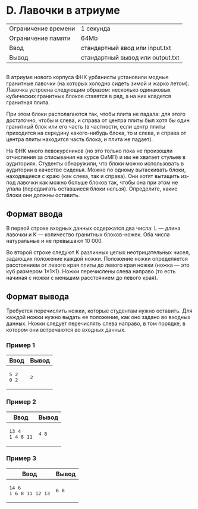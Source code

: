 <div class="problem-statement">
   <div class="header">
      <h1 class="title">D. Лавочки в атриуме</h1>
      <table>
         <tr class="time-limit">
            <td class="property-title">Ограничение времени</td>
            <td>1&nbsp;секунда</td>
         </tr>
         <tr class="memory-limit">
            <td class="property-title">Ограничение памяти</td>
            <td>64Mb</td>
         </tr>
         <tr class="input-file">
            <td class="property-title">Ввод</td>
            <td colspan="1">стандартный ввод или input.txt</td>
         </tr>
         <tr class="output-file">
            <td class="property-title">Вывод</td>
            <td colspan="1">стандартный вывод или output.txt</td>
         </tr>
      </table>
   </div>
   <h2></h2>
   <div class="legend"><span style="">
         <p>В атриуме нового корпуса ФНК урбанисты установили модные гранитные лавочки (на которых холодно сидеть зимой и жарко летом).
            Лавочка устроена следующим образом: несколько одинаковых кубических гранитных блоков ставятся в ряд, а на них кладется гранитная
            плита. 
         </p></span><p>При этом блоки располагаются так, чтобы плита не падала: для этого достаточно, чтобы и слева, и справа от центра плиты был
         хотя бы один гранитный блок или его часть (в частности, если центр плиты приходится на середину какого-нибудь блока, то и
         слева, и справа от центра плиты находится часть блока, и плита не падает). 
      </p>
      <p>На ФНК много певокурсников (но это только пока не произошли отчисления за списывания на курсе ОиМП) и им не хватает стульев
         в аудиториях. Студенты обнаружили, что блоки можно использовать в аудитории в качестве сиденья. Можно по одному вытаскивать
         блоки, находящиеся с краю (как слева, так и справа). Они хотят вытащить из-под лавочки как можно больше блоков так, чтобы
         она при этом не упала (передвигать оставшиеся блоки нельзя). Определите, какие блоки они должны оставить.
      </p>
   </div>
   <h2>Формат ввода</h2>
   <div class="input-specification"><span style="">
         <p>В первой строке входных данных содержатся два числа: L — длина лавочки и K — количество гранитных блоков-ножек. Оба числа
            натуральные и не превышают 10 000.
         </p></span><p>Во второй строке следуют K различных целых неотрицательных чисел, задающих положение каждой ножки. Положение ножки определяется
         расстоянием от левого края плиты до левого края ножки (ножка — это куб размером 1×1×1). Ножки перечислены слева направо (то
         есть начиная с ножки с меньшим расстоянием до левого края).
      </p>
   </div>
   <h2>Формат вывода</h2>
   <div class="output-specification"><span style="">
         <p>Требуется перечислить ножки, которые студентам нужно оставить. Для каждой ножки нужно выдать ее положение, как оно задано
            во входных данных. Ножки следует перечислять слева направо, в том порядке, в котором они встречаются во входных данных.
         </p></span></div>
   <h3>Пример 1</h3>
   <table class="sample-tests">
      <thead>
         <tr>
            <th>Ввод</th>
            <th>Вывод</th>
         </tr>
      </thead>
      <tbody>
         <tr>
            <td><pre>5 2
0 2
</pre></td>
            <td><pre>2
</pre></td>
         </tr>
      </tbody>
   </table>
   <h3>Пример 2</h3>
   <table class="sample-tests">
      <thead>
         <tr>
            <th>Ввод</th>
            <th>Вывод</th>
         </tr>
      </thead>
      <tbody>
         <tr>
            <td><pre>13 4
1 4 8 11
</pre></td>
            <td><pre>4 8
</pre></td>
         </tr>
      </tbody>
   </table>
   <h3>Пример 3</h3>
   <table class="sample-tests">
      <thead>
         <tr>
            <th>Ввод</th>
            <th>Вывод</th>
         </tr>
      </thead>
      <tbody>
         <tr>
            <td><pre>14 6
1 6 8 11 12 13
</pre></td>
            <td><pre>6 8
</pre></td>
         </tr>
      </tbody>
   </table>
</div></div>
